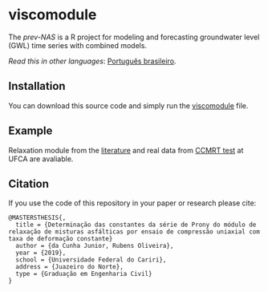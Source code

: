 # viscomodule

The *prev-NAS* is a R project for modeling and forecasting groundwater level (GWL) time series with combined models.

*Read this in other languages*: [Português brasileiro](README.br.md).

## Installation

You can download this source code and simply run the [viscomodule](viscomodule.py) file.

## Example

Relaxation module from the [literature](relaxation-module) and real data from [CCMRT test](CCMRT-test/CCMRT-test.csv) at UFCA are avaliable.

## Citation
If you use the code of this repository in your paper or research please cite:

```
@MASTERSTHESIS{,
  title = {Determinação das constantes da série de Prony do módulo de relaxação de misturas asfálticas por ensaio de compressão uniaxial com taxa de deformação constante}
  author = {da Cunha Junior, Rubens Oliveira},
  year = {2019},
  school = {Universidade Federal do Cariri},
  address = {Juazeiro do Norte},
  type = {Graduação em Engenharia Civil}
}
```

